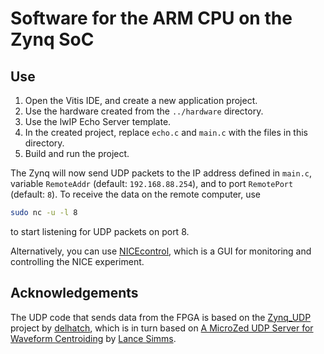 # Software for the ARM CPU on the Zynq SoC

## Use
1. Open the Vitis IDE, and create a new application project.
2. Use the hardware created from the `../hardware` directory.
3. Use the lwIP Echo Server template.
4. In the created project, replace `echo.c` and `main.c` with the files in this directory.
5. Build and run the project.

The Zynq will now send UDP packets to the IP address defined in `main.c`, variable `RemoteAddr` (default: `192.168.88.254`), and to port `RemotePort` (default: `8`). To receive the data on the remote computer, use
```bash
sudo nc -u -l 8
```
to start listening for UDP packets on port 8.

Alternatively, you can use [NICEcontrol](https://github.com/thomabir/NICEcontrol), which is a GUI for monitoring and controlling the NICE experiment.

## Acknowledgements
The UDP code that sends data from the FPGA is based on the [Zynq_UDP](https://github.com/delhatch/Zynq_UDP) project by [delhatch](https://github.com/delhatch), which is in turn based on [A MicroZed UDP Server for Waveform Centroiding](https://lancesimms.com/Xilinx/MicroZed_UDP_Server_for_Waveform_Centroiding_Table_Of_Contents.html) by [Lance Simms](https://lancesimms.com/).